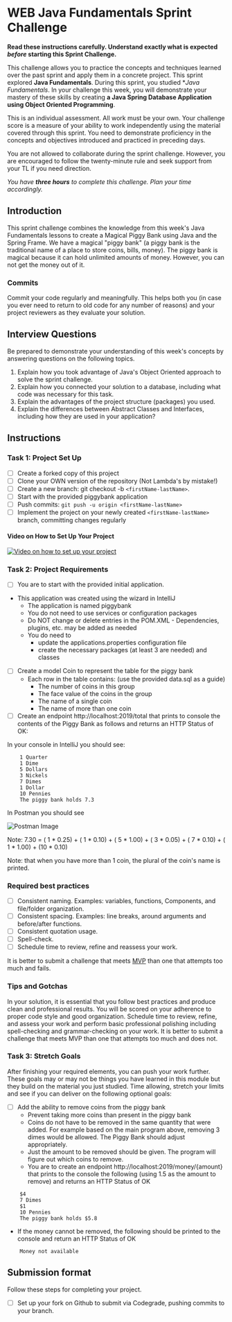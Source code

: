 # WEB Java Fundamentals Sprint Challenge

**Read these instructions carefully. Understand exactly what is expected _before_ starting this Sprint Challenge.**

This challenge allows you to practice the concepts and techniques learned over the past sprint and apply them in a
concrete project. This sprint explored **Java Fundamentals**. During this sprint, you studied **Java Fundamentals*. In
your challenge this week, you will demonstrate your mastery of these skills by creating **a Java Spring Database
Application using Object Oriented Programming**.

This is an individual assessment. All work must be your own. Your challenge score is a measure of your ability to work
independently using the material covered through this sprint. You need to demonstrate proficiency in the concepts and
objectives introduced and practiced in preceding days.

You are not allowed to collaborate during the sprint challenge. However, you are encouraged to follow the twenty-minute
rule and seek support from your TL if you need direction.

_You have **three hours** to complete this challenge. Plan your time accordingly._

## Introduction

This sprint challenge combines the knowledge from this week's Java Fundamentals lessons to create a Magical Piggy Bank
using Java and the Spring Frame. We have a magical "piggy bank" (a piggy bank is the traditional name of a place to
store coins, bills, money). The piggy bank is magical because it can hold unlimited amounts of money. However, you can
not get the money out of it.

### Commits

Commit your code regularly and meaningfully. This helps both you (in case you ever need to return to old code for any
number of reasons) and your project reviewers as they evaluate your solution.

## Interview Questions

Be prepared to demonstrate your understanding of this week's concepts by answering questions on the following topics.

1. Explain how you took advantage of Java's Object Oriented approach to solve the sprint challenge.
2. Explain how you connected your solution to a database, including what code was necessary for this task.
3. Explain the advantages of the project structure (packages) you used.
4. Explain the differences between Abstract Classes and Interfaces, including how they are used in your application?

## Instructions

### Task 1: Project Set Up

- [ ] Create a forked copy of this project
- [ ] Clone your OWN version of the repository (Not Lambda's by mistake!)
- [ ] Create a new branch: git checkout -b `<firstName-lastName>`.
- [ ] Start with the provided piggybank application
- [ ] Push commits: `git push -u origin <firstName-lastName>`
- [ ] Implement the project on your newly created `<firstName-lastName>` branch, committing changes regularly

#### Video on How to Set Up Your Project

[![Video on how to set up your project](https://img.youtube.com/vi/Bw55xlQGQoQ/0.jpg)](https://youtu.be/Bw55xlQGQoQ)

### Task 2: Project Requirements

- [ ] You are to start with the provided initial application.
- This application was created using the wizard in IntelliJ
    - The application is named piggybank
    - You do not need to use services or configuration packages
    - Do NOT change or delete entries in the POM.XML - Dependencies, plugins, etc. may be added as needed
    - You do need to
        - update the applications.properties configuration file
        - create the necessary packages (at least 3 are needed) and classes
- [ ] Create a model Coin to represent the table for the piggy bank
    - Each row in the table contains: (use the provided data.sql as a guide)
        - The number of coins in this group
        - The face value of the coins in the group
        - The name of a single coin
        - The name of more than one coin
- [ ] Create an endpoint http://localhost:2019/total that prints to console the contents of the Piggy Bank as follows
  and returns an HTTP Status of OK:

In your console in IntelliJ you should see:

```TEXT
    1 Quarter
    1 Dime
    5 Dollars
    3 Nickels
    7 Dimes
    1 Dollar
    10 Pennies
    The piggy bank holds 7.3
```

In Postman you should see

![Postman Image](postman.png)

Note: 7.30 = ( 1 * 0.25) + ( 1 * 0.10) + ( 5 * 1.00) + ( 3 * 0.05) + ( 7 * 0.10) + ( 1 * 1.00) + (10 * 0.10)

Note: that when you have more than 1 coin, the plural of the coin's name is printed.

### Required best practices

- [ ] Consistent naming. Examples: variables, functions, Components, and file/folder organization.
- [ ] Consistent spacing. Examples: line breaks, around arguments and before/after functions.
- [ ] Consistent quotation usage.
- [ ] Spell-check.
- [ ] Schedule time to review, refine and reassess your work.

It is better to submit a challenge that meets [MVP](https://en.wikipedia.org/wiki/Minimum_viable_product) than one that
attempts too much and fails.

### Tips and Gotchas

In your solution, it is essential that you follow best practices and produce clean and professional results. You will be
scored on your adherence to proper code style and good organization. Schedule time to review, refine, and assess your
work and perform basic professional polishing including spell-checking and grammar-checking on your work. It is better
to submit a challenge that meets MVP than one that attempts too much and does not.

### Task 3: Stretch Goals

After finishing your required elements, you can push your work further. These goals may or may not be things you have
learned in this module but they build on the material you just studied. Time allowing, stretch your limits and see if
you can deliver on the following optional goals:

- [ ] Add the ability to remove coins from the piggy bank
    - Prevent taking more coins than present in the piggy bank
    - Coins do not have to be removed in the same quantity that were added. For example based on the main program above,
      removing 3 dimes would be allowed. The Piggy Bank should adjust appropriately.
    - Just the amount to be removed should be given. The program will figure out which coins to remove.
    - You are to create an endpoint http://localhost:2019/money/{amount} that prints to the console the following (using
      1.5 as the amount to remove) and returns an HTTP Status of OK

```TEXT
    $4
    7 Dimes
    $1
    10 Pennies
    The piggy bank holds $5.8
```

- If the money cannot be removed, the following should be printed to the console and return an HTTP Status of OK

```TEXT
    Money not available
```

## Submission format

Follow these steps for completing your project.

- [ ] Set up your fork on Github to submit via Codegrade, pushing commits to your <firstName-lastName> branch.
